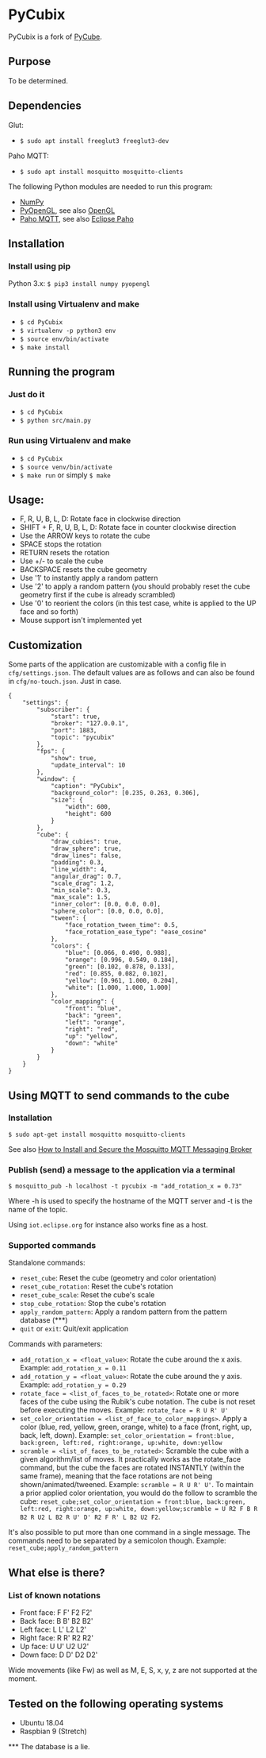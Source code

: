 # PyCubix

PyCubix is a fork of [PyCube](https://github.com/mtking2/PyCube).

## Purpose

To be determined.

## Dependencies

Glut:
- `$ sudo apt install freeglut3 freeglut3-dev`

Paho MQTT:
- `$ sudo apt install mosquitto mosquitto-clients`

The following Python modules are needed to run this program:
- [NumPy](http://www.numpy.org/)
- [PyOpenGL](pyopengl.sourceforge.net/), see also [OpenGL](https://www.opengl.org/)
- [Paho MQTT](https://pypi.org/project/paho-mqtt/), see also [Eclipse Paho](https://www.eclipse.org/paho/)

## Installation

### Install using pip

Python 3.x: `$ pip3 install numpy pyopengl`

### Install using Virtualenv and make

- `$ cd PyCubix`
- `$ virtualenv -p python3 env`
- `$ source env/bin/activate`
- `$ make install`

## Running the program

### Just do it

- `$ cd PyCubix`
- `$ python src/main.py`

### Run using Virtualenv and make

- `$ cd PyCubix`
- `$ source venv/bin/activate`
- `$ make run` or simply `$ make`

## Usage:

- F, R, U, B, L, D: Rotate face in clockwise direction
- SHIFT + F, R, U, B, L, D: Rotate face in counter clockwise direction
- Use the ARROW keys to rotate the cube
- SPACE stops the rotation
- RETURN resets the rotation
- Use +/- to scale the cube
- BACKSPACE resets the cube geometry
- Use '1' to instantly apply a random pattern
- Use '2' to apply a random pattern (you should probably reset the cube geometry first if the cube is already scrambled)
- Use '0' to reorient the colors (in this test case, white is applied to the UP face and so forth)
- Mouse support isn't implemented yet

## Customization

Some parts of the application are customizable with a config file in `cfg/settings.json`. The default values are as follows and can also be found in `cfg/no-touch.json`. Just in case.

```
{
    "settings": {
        "subscriber": {
            "start": true,
            "broker": "127.0.0.1",
            "port": 1883,
            "topic": "pycubix"
        },
        "fps": {
            "show": true,
            "update_interval": 10
        },
        "window": {
            "caption": "PyCubix",
            "background_color": [0.235, 0.263, 0.306],
            "size": {
                "width": 600,
                "height": 600
            }
        },
        "cube": {
            "draw_cubies": true,
            "draw_sphere": true,
            "draw_lines": false,
            "padding": 0.3,
            "line_width": 4,
            "angular_drag": 0.7,
            "scale_drag": 1.2,
            "min_scale": 0.3,
            "max_scale": 1.5,
            "inner_color": [0.0, 0.0, 0.0],
            "sphere_color": [0.0, 0.0, 0.0],
            "tween": {
                "face_rotation_tween_time": 0.5,
                "face_rotation_ease_type": "ease_cosine"
            },
            "colors": {
                "blue": [0.066, 0.490, 0.988],
                "orange": [0.996, 0.549, 0.184],
                "green": [0.102, 0.878, 0.133],
                "red": [0.855, 0.082, 0.102],
                "yellow": [0.961, 1.000, 0.204],
                "white": [1.000, 1.000, 1.000]
            },
            "color_mapping": {
                "front": "blue",
                "back": "green",
                "left": "orange",
                "right": "red",
                "up": "yellow",
                "down": "white"
            }
        }
    }
}
```

## Using MQTT to send commands to the cube

### Installation

`$ sudo apt-get install mosquitto mosquitto-clients`

See also [How to Install and Secure the Mosquitto MQTT Messaging Broker](https://www.digitalocean.com/community/tutorials/how-to-install-and-secure-the-mosquitto-mqtt-messaging-broker-on-ubuntu-16-04)

### Publish (send) a message to the application via a terminal

`$ mosquitto_pub -h localhost -t pycubix -m "add_rotation_x = 0.73"`

Where -h is used to specify the hostname of the MQTT server and -t is the name of the topic.

Using `iot.eclipse.org` for instance also works fine as a host.

### Supported commands

Standalone commands:
- `reset_cube`: Reset the cube (geometry and color orientation)
- `reset_cube_rotation`: Reset the cube's rotation
- `reset_cube_scale`: Reset the cube's scale
- `stop_cube_rotation`: Stop the cube's rotation
- `apply_random_pattern`: Apply a random pattern from the pattern database (***)
- `quit` or `exit`: Quit/exit application

Commands with parameters:
- `add_rotation_x = <float_value>`: Rotate the cube around the x axis. Example: `add_rotation_x = 0.11`
- `add_rotation_y = <float_value>`: Rotate the cube around the y axis. Example: `add_rotation_y = 0.29`
- `rotate_face = <list_of_faces_to_be_rotated>`: Rotate one or more faces of the cube using the Rubik's cube notation. The cube is not reset before executing the moves. Example: `rotate_face = R U R' U'`
- `set_color_orientation = <list_of_face_to_color_mappings>`. Apply a color (blue, red, yellow, green, orange, white) to a face (front, right, up, back, left, down). Example: `set_color_orientation = front:blue, back:green, left:red, right:orange, up:white, down:yellow`
- `scramble = <list_of_faces_to_be_rotated>`: Scramble the cube with a given algorithm/list of moves. It practically works as the rotate_face command, but the cube the faces are rotated INSTANTLY (within the same frame), meaning that the face rotations are not being shown/animated/tweened. Example: `scramble = R U R' U'`. To maintain a prior applied color orientation, you would do the follow to scramble the cube: `reset_cube;set_color_orientation = front:blue, back:green, left:red, right:orange, up:white, down:yellow;scramble = U R2 F B R B2 R U2 L B2 R U' D' R2 F R' L B2 U2 F2`.

It's also possible to put more than one command in a single message. The commands need to be separated by a semicolon though. Example: `reset_cube;apply_random_pattern`

## What else is there?

### List of known notations

- Front face: F F' F2 F2'
- Back face: B B' B2 B2'
- Left face: L L' L2 L2'
- Right face: R R' R2 R2'
- Up face: U U' U2 U2'
- Down face: D D' D2 D2'

Wide movements (like Fw) as well as M, E, S, x, y, z are not supported at the moment.

## Tested on the following operating systems

- Ubuntu 18.04
- Raspbian 9 (Stretch)

*** The database is a lie.
